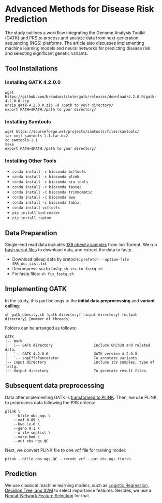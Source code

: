 # Advanced Methods for Disease Risk Prediction
 The study outlines a workflow integrating the Genome Analysis Toolkit (GATK) and PRS to process and analyze data from next-generation sequencing (NGS) platforms. The article also discusses implementing machine learning models and neural networks for predicting disease risk and selecting significant genetic variants.
## Tool Installations
### Installing GATK 4.2.0.0
```
wget https://github.com/broadinstitute/gatk/releases/download/4.2.0.0/gatk-4.2.0.0.zip
unzip gatk-4.2.0.0.zip -d /path to your directory/
export PATH=$PATH:/path to your directory/
```
### Installing Samtools
```
wget https://sourceforge.net/projects/samtools/files/samtools/
tar xvjf samtools-1.1.tar.bz2
cd samtools-1.1
make
export PATH=$PATH:/path to your directory/
```
### Installing Other Tools
- `conda install -c bioconda bcftools`
- `conda install -c bioconda plink`
- `conda install -c bioconda sra-tools`
- `conda install -c bioconda fastqc`
- `conda install -c bioconda trimmomatic`
- `conda install -c bioconda bwa`
- `conda install -c bioconda tabix`
- `conda install vcftools`
- `pip install bed-reader`
- `pip install captum`
## Data Preparation 
Single-end read data includes [139 obesity samples](https://www.ncbi.nlm.nih.gov/Traces/study/?acc=SRP139885&o=acc_s%3Aa) from Ion Torrent. We run [bash script files](https://github.com/nhanta/Advanced_Methods_for_Disease_Risk_Prediction/tree/main/gatk) to download data, and extract the data to fastq.
- Download pileup data by sratools: `prefetch --option-file SRR_Acc_List.txt`
- Decompress sra to fastq: `sh sra_to_fastq.sh`
- Fix fastq files: `sh fix_fastq.sh`
## Implementing GATK 
In the study, this part belongs to the **initial data preprocessing** and **variant calling**:

`sh gatk_obesity.sh [gatk directory] [input directory] [output directory] [number of threads]`

Folders can be arranged as follows:
```
GATK
|-- Work            
|   |-- GATK directory                   Include GRCh38 and related data.
|   `-- GATK 4.2.0.0                     GATK version 4.2.0.0.                 
|   `-- snpEff/Funcotator                To annotate variants.
|-- Input directory                      Include 139 samples, type of fastq.
|-- Output directory                     To generate result files.
```
## Subsequent data preprocessing
Data after implementing GATK is [transformed to PLINK](https://github.com/nhanta/Advanced_Methods_for_Disease_Risk_Prediction/blob/main/obs_preprocessing.ipynb). Then, we use PLINK to preprocess data following the PRS criteria:
```
plink \
    --bfile obs_ngs \
    --maf 0.05 \
    --hwe 1e-6 \
    --geno 0.1 \
    --write-snplist \
    --make-bed \
    --out obs_ngs.QC
```
Next, we convert PLINK file to one vcf file for training model:

`plink --bfile obs_ngs.QC --recode vcf --out obs_ngs.finish`

## Prediction
We use classical machine learning models, such as [Logistic Regression, Decision Tree, and SVM](https://github.com/nhanta/Advanced_Methods_for_Disease_Risk_Prediction/blob/main/lr_dt_svm.py) to select importance features. Besides, we use a [Neural-Network Feature Selection](https://github.com/nhanta/Advanced_Methods_for_Disease_Risk_Prediction/blob/main/lr_dt_svm.py) for that. 
